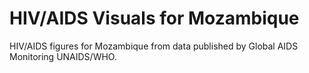 # HIV/AIDS Visuals for Mozambique
HIV/AIDS figures for Mozambique from data published by Global AIDS Monitoring UNAIDS/WHO.
